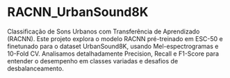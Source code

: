 # RACNN_UrbanSound8K
Classificação de Sons Urbanos com Transferência de Aprendizado (RACNN). Este projeto explora o modelo RACNN pré-treinado em ESC-50 e finetunado para o dataset UrbanSound8K, usando Mel-espectrogramas e 10-Fold CV. Analisamos detalhadamente Precision, Recall e F1-Score para entender o desempenho em classes variadas e desafios de desbalanceamento.
